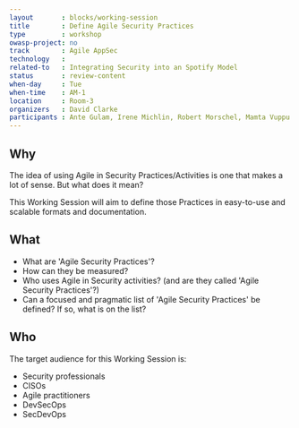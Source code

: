 ```yaml
---
layout       : blocks/working-session
title        : Define Agile Security Practices
type         : workshop
owasp-project: no
track        : Agile AppSec
technology   :
related-to   : Integrating Security into an Spotify Model
status       : review-content
when-day     : Tue
when-time    : AM-1
location     : Room-3
organizers   : David Clarke
participants : Ante Gulam, Irene Michlin, Robert Morschel, Mamta Vuppu
---
```


## Why

The idea of using Agile in Security Practices/Activities is one that makes a lot of sense. But what does it mean?

This Working Session will aim to define those Practices in easy-to-use and scalable formats and documentation.

## What

 - What are 'Agile Security Practices'?
 - How can they be measured?
 - Who uses Agile in Security activities? (and are they called 'Agile Security Practices'?)
 - Can a focused and pragmatic list of 'Agile Security Practices' be defined? If so, what is on the list?

## Who

The target audience for this Working Session is:

- Security professionals
- CISOs
- Agile practitioners
- DevSecOps
- SecDevOps
